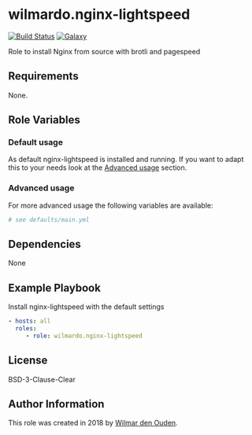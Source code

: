 # wilmardo.nginx-lightspeed

[![Build Status](https://travis-ci.org/wilmardo/ansible-role-domoticz.svg?branch=master)](https://travis-ci.org/wilmardo/ansible-role-nginx-lightspeed)
[![Galaxy](https://img.shields.io/badge/galaxy-wilmardo.nginx-lightspeed-blue.svg)](https://galaxy.ansible.com/wilmardo/nginx-lightspeed/)

Role to install Nginx from source with brotli and pagespeed

## Requirements

None.

## Role Variables

### Default usage

As default nginx-lightspeed is installed and running.
If you want to adapt this to your needs look at the [Advanced usage](#advanced-usage) section.

### Advanced usage

For more advanced usage the following variables are available:
```yaml
# see defaults/main.yml
```

## Dependencies

None

## Example Playbook

Install nginx-lightspeed with the default settings
```yaml
- hosts: all
  roles:
     - role: wilmardo.nginx-lightspeed
```

## License

BSD-3-Clause-Clear

## Author Information

This role was created in 2018 by [Wilmar den Ouden](https://wilmardenouden.nl).
